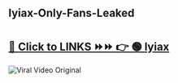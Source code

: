 
 ## lyiax-Only-Fans-Leaked

# <h2><a href="https://clipsfans.com/lyiax&ref=git">🔗 Click to LINKS ⏩⏩ 👉 🟢 lyiax </a></h2>

<a href="https://clipsfans.com/lyiax&ref=git" rel="nofollow" data-target="animated-image.originalLink"><img src="https://i.ibb.co.com/xMMVF88/686577567.gif" alt="Viral Video Original" style="max-width: 100%; display: inline-block;" data-target="animated-image.originalImage"></a>

